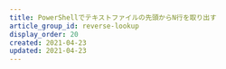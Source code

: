 ```yaml
---
title: PowerShellでテキストファイルの先頭からN行を取り出す
article_group_id: reverse-lookup
display_order: 20
created: 2021-04-23
updated: 2021-04-23
---
```

